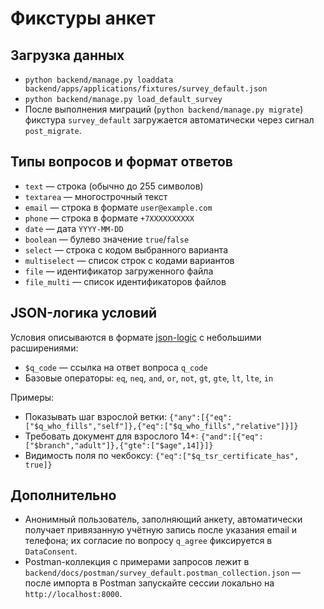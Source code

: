 # Фикстуры анкет

## Загрузка данных
- `python backend/manage.py loaddata backend/apps/applications/fixtures/survey_default.json`
- `python backend/manage.py load_default_survey`
- После выполнения миграций (`python backend/manage.py migrate`) фикстура
  `survey_default` загружается автоматически через сигнал `post_migrate`.

## Типы вопросов и формат ответов
- `text` — строка (обычно до 255 символов)
- `textarea` — многострочный текст
- `email` — строка в формате `user@example.com`
- `phone` — строка в формате `+7XXXXXXXXXX`
- `date` — дата `YYYY-MM-DD`
- `boolean` — булево значение `true`/`false`
- `select` — строка с кодом выбранного варианта
- `multiselect` — список строк с кодами вариантов
- `file` — идентификатор загруженного файла
- `file_multi` — список идентификаторов файлов

## JSON-логика условий
Условия описываются в формате [json-logic](https://jsonlogic.com/) с небольшими расширениями:
- `$q_code` — ссылка на ответ вопроса `q_code`
- Базовые операторы: `eq`, `neq`, `and`, `or`, `not`, `gt`, `gte`, `lt`, `lte`, `in`

Примеры:
- Показывать шаг взрослой ветки: `{"any":[{"eq":["$q_who_fills","self"]},{"eq":["$q_who_fills","relative"]}]}`
- Требовать документ для взрослого 14+: `{"and":[{"eq":["$branch","adult"]},{"gte":["$age",14]}]}`
- Видимость поля по чекбоксу: `{"eq":["$q_tsr_certificate_has", true]}`

## Дополнительно
- Анонимный пользователь, заполняющий анкету, автоматически получает
  привязанную учётную запись после указания email и телефона; их согласие по
  вопросу `q_agree` фиксируется в `DataConsent`.
- Postman-коллекция с примерами запросов лежит в
  `backend/docs/postman/survey_default.postman_collection.json` — после импорта
  в Postman запускайте сессии локально на `http://localhost:8000`.
